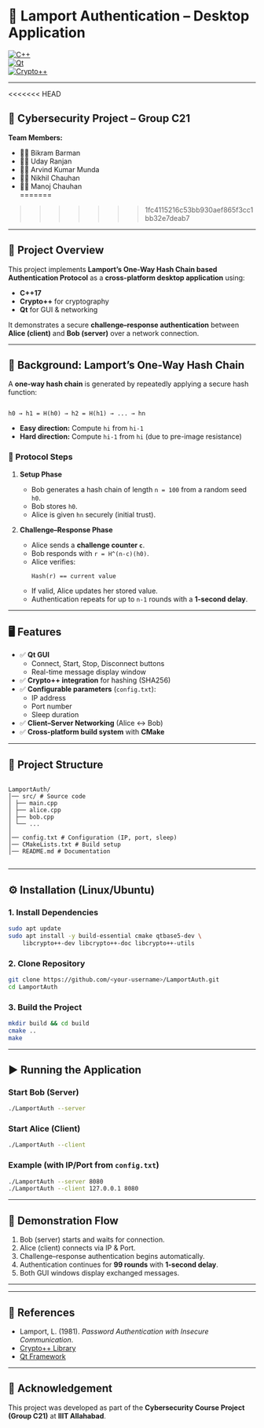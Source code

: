 
# 🔐 Lamport Authentication – Desktop Application  

[![C++](https://img.shields.io/badge/C++-17-blue.svg)](https://isocpp.org/)  
[![Qt](https://img.shields.io/badge/Qt-Framework-green.svg)](https://www.qt.io/)  
[![Crypto++](https://img.shields.io/badge/Crypto%2B%2B-Cryptography-orange.svg)](https://www.cryptopp.com/)  

---

<<<<<<< HEAD
## 📌 Cybersecurity Project – Group C21  

**Team Members:**  
- 👨‍💻 Bikram Barman  
- 👨‍💻 Uday Ranjan  
- 👨‍💻 Arvind Kumar Munda  
- 👨‍💻 Nikhil Chauhan  
- 👨‍💻 Manoj Chauhan  
=======
>>>>>>> 1fc4115216c53bb930aef865f3cc1bb32e7deab7

---

## 🚀 Project Overview  

This project implements **Lamport’s One-Way Hash Chain based Authentication Protocol** as a **cross-platform desktop application** using:  
- **C++17**  
- **Crypto++** for cryptography  
- **Qt** for GUI & networking  

It demonstrates a secure **challenge–response authentication** between **Alice (client)** and **Bob (server)** over a network connection.  

---

## 🔐 Background: Lamport’s One-Way Hash Chain  

A **one-way hash chain** is generated by repeatedly applying a secure hash function:

```

h0 → h1 = H(h0) → h2 = H(h1) → ... → hn

````

- **Easy direction:** Compute `hi` from `hi-1`  
- **Hard direction:** Compute `hi-1` from `hi` (due to pre-image resistance)  

### 🔄 Protocol Steps  

1. **Setup Phase**  
   - Bob generates a hash chain of length `n = 100` from a random seed `h0`.  
   - Bob stores `h0`.  
   - Alice is given `hn` securely (initial trust).  

2. **Challenge–Response Phase**  
   - Alice sends a **challenge counter `c`**.  
   - Bob responds with `r = H^(n-c)(h0)`.  
   - Alice verifies:  
     ```
     Hash(r) == current value
     ```
   - If valid, Alice updates her stored value.  
   - Authentication repeats for up to `n-1` rounds with a **1-second delay**.  

---

## 🖥️ Features  

- ✅ **Qt GUI**  
  - Connect, Start, Stop, Disconnect buttons  
  - Real-time message display window  
- ✅ **Crypto++ integration** for hashing (SHA256)  
- ✅ **Configurable parameters** (`config.txt`):  
  - IP address  
  - Port number  
  - Sleep duration  
- ✅ **Client–Server Networking** (Alice ↔ Bob)  
- ✅ **Cross-platform build system** with **CMake**  

---

## 📂 Project Structure  

````

LamportAuth/
│── src/ # Source code
│ ├── main.cpp
│ ├── alice.cpp
│ ├── bob.cpp
│ └── ...
│
│── config.txt # Configuration (IP, port, sleep)
│── CMakeLists.txt # Build setup
│── README.md # Documentation


````

---

## ⚙️ Installation (Linux/Ubuntu)  

### 1. Install Dependencies  
```bash
sudo apt update
sudo apt install -y build-essential cmake qtbase5-dev \
    libcrypto++-dev libcrypto++-doc libcrypto++-utils
````

### 2. Clone Repository

```bash
git clone https://github.com/<your-username>/LamportAuth.git
cd LamportAuth
```

### 3. Build the Project

```bash
mkdir build && cd build
cmake ..
make
```

---

## ▶️ Running the Application

### Start Bob (Server)

```bash
./LamportAuth --server
```

### Start Alice (Client)

```bash
./LamportAuth --client
```

### Example (with IP/Port from `config.txt`)

```bash
./LamportAuth --server 8080
./LamportAuth --client 127.0.0.1 8080
```

---

## 🧪 Demonstration Flow

1. Bob (server) starts and waits for connection.
2. Alice (client) connects via IP & Port.
3. Challenge–response authentication begins automatically.
4. Authentication continues for **99 rounds** with **1-second delay**.
5. Both GUI windows display exchanged messages.

---

---

## 📖 References

* Lamport, L. (1981). *Password Authentication with Insecure Communication*.
* [Crypto++ Library](https://www.cryptopp.com/)
* [Qt Framework](https://www.qt.io/)

---

## 🏫 Acknowledgement

This project was developed as part of the **Cybersecurity Course Project (Group C21)** at **IIIT Allahabad**.



